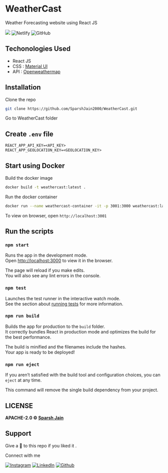 # WeatherCast

Weather Forecasting website using React JS

[![](https://img.shields.io/static/v1?message=Front-end&label=ReactJS&logo=react&color=blue&style=for-the-badge)](https://reactjs.org/)
![Netlify](https://img.shields.io/netlify/81fb9f9a-3a63-4b63-bd8c-070f0e3dfc95?color=skyblue&logo=netlify&style=for-the-badge)
![GitHub](https://img.shields.io/github/license/SparshJain2000/WeatherCast?color=orange&logo=github&style=for-the-badge)

## Techonologies Used

- React JS
- CSS : [Material UI](https://material-ui.com/)
- API : [Openweathermap](https://openweathermap.org/api)


## Installation

Clone the repo

```bash
git clone https://github.com/SparshJain2000/WeatherCast.git
```

Go to WeatherCast folder

## Create `.env` file

```.txt
REACT_APP_API_KEY=<API_KEY>
REACT_APP_GEOLOCATION_KEY=<GEOLOCATION_KEY>
```

## Start using Docker

Build the docker image

```bash
docker build -t weathercast:latest .
```

Run the docker container

```bash
docker run --name weathercast-container -it -p 3001:3000 weathercast:latest
```

To view on browser, open `http://localhost:3001`


## Run the scripts

### `npm start`

Runs the app in the development mode.<br />
Open [http://localhost:3000](http://localhost:3000) to view it in the browser.

The page will reload if you make edits.<br />
You will also see any lint errors in the console.

### `npm test`

Launches the test runner in the interactive watch mode.<br />
See the section about [running tests](https://facebook.github.io/create-react-app/docs/running-tests) for more information.

### `npm run build`

Builds the app for production to the `build` folder.<br />
It correctly bundles React in production mode and optimizes the build for the best performance.

The build is minified and the filenames include the hashes.<br />
Your app is ready to be deployed!

### `npm run eject`

If you aren’t satisfied with the build tool and configuration choices, you can `eject` at any time. 

This command will remove the single build dependency from your project.

## LICENSE
**APACHE-2.0 &copy; [Sparsh Jain](https://github.com/SparshJain2000/blogApp/blob/master/LICENSE)**


## Support
Give a 🌟 to this repo if you liked it .

Connect with me

[![Instagram](https://img.shields.io/static/v1.svg?label=follow&message=@sparsh._jain&color=grey&logo=instagram&style=for-the-badge&logoColor=white&colorA=critical)](https://www.instagram.com/sparsh._jain/) [![LinkedIn](https://img.shields.io/static/v1.svg?label=connect&message=@SparshJain&color=success&logo=linkedin&style=for-the-badge&logoColor=white&colorA=blue)](https://www.linkedin.com/in/sparsh-jain-87379a168/) [![Github](https://img.shields.io/static/v1.svg?label=follow&message=@SparshJain2000&color=grey&logo=github&style=for-the-badge&logoColor=white&colorA=black)](https://www.github.com/SparshJain2000/)
